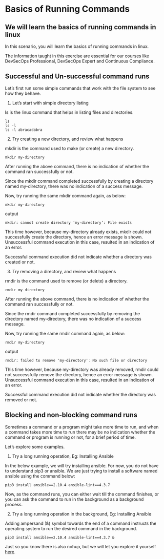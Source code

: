 Basics of Running Commands
================================================================

We will learn the basics of running commands in linux
----------------------------------------------------------------

In this scenario, you will learn the basics of running commands in linux.

The information taught in this exercise are essential for our courses like DevSecOps Professional, DevSecOps Expert and Continuous Compliance.

Successful and Un-successful command runs
----------------------------------------------------------------

Let’s first run some simple commands that work with the file system to see how they behave.

1. Let’s start with simple directory listing

ls is the linux command that helps in listing files and directories.

```
ls
ls -l
ls -l abracadabra
```

2. Try creating a new directory, and review what happens

mkdir is the command used to make (or create) a new directory.

```
mkdir my-directory
```
After running the above command, there is no indication of whether the command ran successfully or not.

Since the mkdir command completed successfully by creating a directory named my-directory, there was no indication of a success message.

Now, try running the same mkdir command again, as below:

```
mkdir my-directory
```
output

```
mkdir: cannot create directory ‘my-directory’: File exists
```
This time however, because my-directory already exists, mkdir could not successfully create the directory, hence an error message is shown. Unsuccessful command execution in this case, resulted in an indication of an error.

Successful command execution did not indicate whether a directory was created or not.

3. Try removing a directory, and review what happens

rmdir is the command used to remove (or delete) a directory.

```
rmdir my-directory
```

After running the above command, there is no indication of whether the command ran successfully or not.

Since the rmdir command completed successfully by removing the directory named my-directory, there was no indication of a success message.

Now, try running the same rmdir command again, as below:

```
rmdir my-directory
```

output
```
rmdir: failed to remove 'my-directory': No such file or directory
```

This time however, because my-directory was already removed, rmdir could not successfully remove the directory, hence an error message is shown. Unsuccessful command execution in this case, resulted in an indication of an error.

Successful command execution did not indicate whether the directory was removed or not.

Blocking and non-blocking command runs
--------------------------------

Sometimes a command or a program might take more time to run, and when a command takes more time to run there may be no indication whether the command or program is running or not, for a brief period of time.

Let’s explore some examples.

1. Try a long running operation, Eg: Installing Ansible

In the below example, we will try installing ansible. For now, you do not have to understand pip3 or ansible. We are just trying to install a software named ansible using the command below:

```
pip3 install ansible==2.10.4 ansible-lint==4.3.7
```

Now, as the command runs, you can either wait till the command finishes, or you can ask the command to run in the background as a background process.

2. Try a long running operation in the background, Eg: Installing Ansible

Adding ampersand (&) symbol towards the end of a command instructs the operating system to run the desired command in the background. 

```
pip3 install ansible==2.10.4 ansible-lint==4.3.7 &
```
Just so you know there is also nohup, but we will let you explore it yourself [here](https://stackoverflow.com/questions/15595374/whats-the-difference-between-nohup-and-ampersand).


